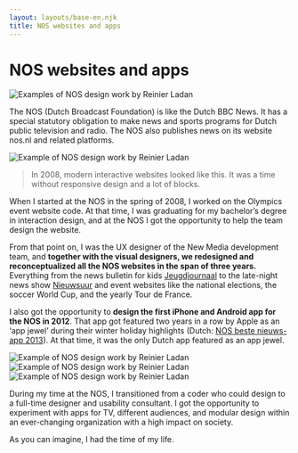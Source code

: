 ```yaml
---
layout: layouts/base-en.njk
title: NOS websites and apps
---
```


# NOS websites and apps

<div class="break-out">
 <img
 src="/images/NOS-app.jpg"
 alt="Examples of NOS design work by Reinier Ladan"
 />
</div>

The NOS (Dutch Broadcast Foundation) is like the Dutch BBC News. It has a special statutory obligation to make news and sports programs for Dutch public television and radio. The NOS also publishes news on its website nos.nl and related platforms.

<div class="img-content">
 <img
 src="/images/OS2008.jpg"
 alt="Example of NOS design work by Reinier Ladan"
 />
</div>

> In 2008, modern interactive websites looked like this. It was a time without responsive design and a lot of blocks.

When I started at the NOS in the spring of 2008, I worked on the Olympics event website code. At that time, I was graduating for my bachelor’s degree in interaction design, and at the NOS I got the opportunity to help the team design the website.

From that point on, I was the UX designer of the New Media development team, and **together with the visual designers, we redesigned and reconceptualized all the NOS websites in the span of three years.** Everything from the news bulletin for kids [Jeugdjournaal](https://en.wikipedia.org/wiki/Jeugdjournaal) to the late-night news show [Nieuwsuur](https://en.wikipedia.org/wiki/Nieuwsuur) and event websites like the national elections, the soccer World Cup, and the yearly Tour de France.

I also got the opportunity to **design the first iPhone and Android app for the NOS in 2012**. That app got featured two years in a row by Apple as an ‘app jewel’ during their winter holiday highlights (Dutch: [NOS beste nieuws-app 2013](https://nos.nl/artikel/587606-apple-nos-beste-nieuws-app-2013.html)). At that time, it was the only Dutch app featured as an app jewel.

<div class="img-content-group">

![Example of NOS design work by Reinier Ladan](/images/nos-app-item1.jpg)
![Example of NOS design work by Reinier Ladan](/images/nos-app-item3.jpg)
![Example of NOS design work by Reinier Ladan](/images/nos-app-item2.jpg)

</div>

During my time at the NOS, I transitioned from a coder who could design to a full-time designer and usability consultant. I got the opportunity to experiment with apps for TV, different audiences, and modular design within an ever-changing organization with a high impact on society.

As you can imagine, I had the time of my life.
